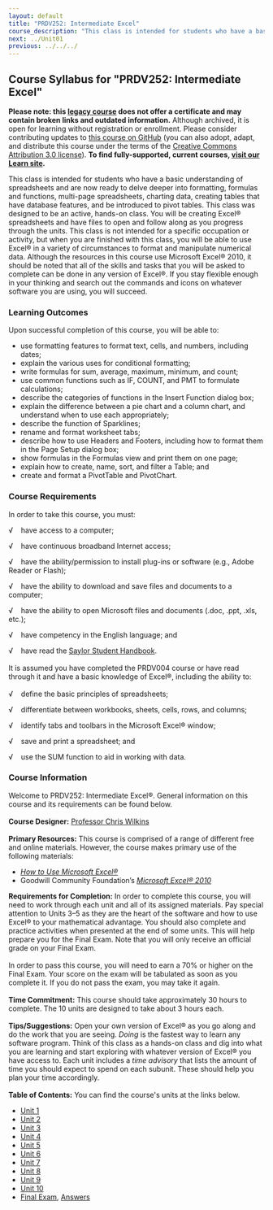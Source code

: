 ```yaml
---
layout: default
title: "PRDV252: Intermediate Excel"
course_description: "This class is intended for students who have a basic understanding of spreadsheets and are now ready to delve deeper into formatting, formulas and functions, multi-page spreadsheets, charting data, creating tables that have database features, and be introduced to pivot tables."
next: ../Unit01
previous: ../../../
---
```

Course Syllabus for "PRDV252: Intermediate Excel"
--------------------------------------------------

**Please note: this [legacy course](https://sayloracademy.zendesk.com/hc/en-us/articles/206089967) does not offer a certificate and may contain 
broken links and outdated information.** Although archived, it is open 
for learning without registration or enrollment. Please consider contributing 
updates to [this course on GitHub](https://github.com/saylordotorg/course_prdv252) 
(you can also adopt, adapt, and distribute this course under the terms of 
the [Creative Commons Attribution 3.0 license](http://creativecommons.org/licenses/by/3.0/)). **To find fully-supported, current courses, [visit our 
Learn site](https://learn.saylor.org).**

This class is intended for students who have a basic understanding of
spreadsheets and are now ready to delve deeper into formatting, formulas
and functions, multi-page spreadsheets, charting data, creating tables
that have database features, and be introduced to pivot tables. This
class was designed to be an active, hands-on class. You will be creating
Excel® spreadsheets and have files to open and follow along as you
progress through the units. This class is not intended for a specific
occupation or activity, but when you are finished with this class, you
will be able to use Excel® in a variety of circumstances to format and
manipulate numerical data. Although the resources in this course use
Microsoft Excel® 2010, it should be noted that all of the skills and
tasks that you will be asked to complete can be done in any version of
Excel®. If you stay flexible enough in your thinking and search out the
commands and icons on whatever software you are using, you will succeed.

### Learning Outcomes

Upon successful completion of this course, you will be able to:

-   use formatting features to format text, cells, and numbers,
    including dates;
-   explain the various uses for conditional formatting;
-   write formulas for sum, average, maximum, minimum, and count;
-   use common functions such as IF, COUNT, and PMT to formulate
    calculations;
-   describe the categories of functions in the Insert Function dialog
    box;
-   explain the difference between a pie chart and a column chart, and
    understand when to use each appropriately;
-   describe the function of Sparklines;
-   rename and format worksheet tabs;
-   describe how to use Headers and Footers, including how to format
    them in the Page Setup dialog box;
-   show formulas in the Formulas view and print them on one page;
-   explain how to create, name, sort, and filter a Table; and
-   create and format a PivotTable and PivotChart.

### Course Requirements

In order to take this course, you must:  
  
 √    have access to a computer;  
  
 √    have continuous broadband Internet access;  
  
 √    have the ability/permission to install plug-ins or software (e.g.,
Adobe Reader or Flash);  
  
 √    have the ability to download and save files and documents to a
computer;  
  
 √    have the ability to open Microsoft files and documents (.doc,
.ppt, .xls, etc.);  
  
 √    have competency in the English language; and  
  
 √    have read the [Saylor Student
Handbook](http://www.saylor.org/site/wp-content/uploads/2012/05/Saylor-StudentHandbook.pdf).  
    
 It is assumed you have completed the PRDV004 course or have read
through it and have a basic knowledge of Excel®, including the ability
to:  
    
 √    define the basic principles of spreadsheets;  
  
 √    differentiate between workbooks, sheets, cells, rows, and
columns;  
  
 √    identify tabs and toolbars in the Microsoft Excel® window;  
  
 √    save and print a spreadsheet; and  
  
 √    use the SUM function to aid in working with data.

### Course Information

Welcome to PRDV252: Intermediate Excel®. General information on this
course and its requirements can be found below.  
    
 **Course Designer:** [Professor Chris
Wilkins](http://www.saylor.org/faculty-u-z/#ProfessorChrisWilkins)  
    
 **Primary Resources:** This course is comprised of a range of different
free and online materials. However, the course makes primary use of the
following materials:  

-   [*How to Use Microsoft
    Excel®*](http://www.saylor.org/site/textbooks/How%20to%20Use%20Microsoft%20Excel.pdf)
-   Goodwill Community Foundation’s *[Microsoft Excel®
    2010](http://www.gcflearnfree.org/excel2010)*

**Requirements for Completion:** In order to complete this course, you
will need to work through each unit and all of its assigned materials.
Pay special attention to Units 3–5 as they are the heart of the software
and how to use Excel® to your mathematical advantage. You should also
complete and practice activities when presented at the end of some
units. This will help prepare you for the Final Exam. Note that you will
only receive an official grade on your Final Exam.  
    
 In order to pass this course, you will need to earn a 70% or higher on
the Final Exam. Your score on the exam will be tabulated as soon as you
complete it. If you do not pass the exam, you may take it again.  
    
 **Time Commitment:** This course should take approximately 30 hours to
complete. The 10 units are designed to take about 3 hours each.  
    
 **Tips/Suggestions:** Open your own version of Excel® as you go along
and do the work that you are seeing. *Doing* is the fastest way to learn
any software program. Think of this class as a hands-on class and dig
into what you are learning and start exploring with whatever version of
Excel® you have access to. Each unit includes a *time advisory* that
lists the amount of time you should expect to spend on each subunit.
These should help you plan your time accordingly.  
    
**Table of Contents:** You can find the course's units at the links below.

- [Unit 1](https://legacy.saylor.org/prdv252/Unit01/)
- [Unit 2](https://legacy.saylor.org/prdv252/Unit02/)
- [Unit 3](https://legacy.saylor.org/prdv252/Unit03/)
- [Unit 4](https://legacy.saylor.org/prdv252/Unit04/)
- [Unit 5](https://legacy.saylor.org/prdv252/Unit05/)
- [Unit 6](https://legacy.saylor.org/prdv252/Unit06/)
- [Unit 7](https://legacy.saylor.org/prdv252/Unit07/)
- [Unit 8](https://legacy.saylor.org/prdv252/Unit08/)
- [Unit 9](https://legacy.saylor.org/prdv252/Unit09/)
- [Unit 10](https://legacy.saylor.org/prdv252/Unit10/)
- [Final Exam](http://saylordotorg.github.io/LegacyExams/PRDV/PRDV252/PRDV252-FinalExam.html), [Answers](http://saylordotorg.github.io/LegacyExams/PRDV/PRDV252/PRDV252-FinalExam-Answers.html)
